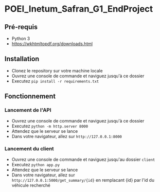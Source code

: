 # POEI_Inetum_Safran_G1_EndProject

## Pré-requis

* Python 3
* https://wkhtmltopdf.org/downloads.html

## Installation

* Clonez le repository sur votre machine locale
* Ouvrez une console de commande et naviguez jusqu'à ce dossier
* Executez ```pip install -r requirements.txt```

## Fonctionnement

### Lancement de l'API
* Ouvrez une console de commande et naviguez jusqu'à ce dossier
* Executez ```python -m http.server 8000```
* Attendez que le serveur se lance
* Dans votre navigateur, allez sur ```http://127.0.0.1:8000```

### Lancement du client
* Ouvrez une console de commande et naviguez jusqu'au dossier ```client```
* Executez ```python app.py```
* Attendez que le serveur se lance
* Dans votre navigateur, allez sur ```http://127.0.0.1:5000/get_summary/{id}``` en remplacant {id} par l'id du véhicule recherché